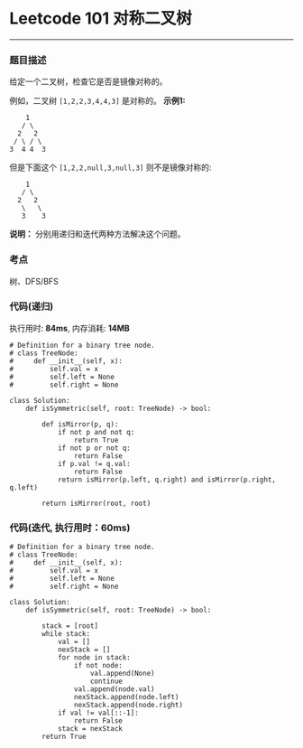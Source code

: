 # Leetcode 101 对称二叉树
***
### 题目描述

给定一个二叉树，检查它是否是镜像对称的。

例如，二叉树 `[1,2,2,3,4,4,3]` 是对称的。
**示例1:**  

	    1
       / \
      2   2
     / \ / \
    3  4 4  3
    
但是下面这个 `[1,2,2,null,3,null,3]` 则不是镜像对称的:

        1
       / \
      2   2
       \   \
       3    3


**说明：**  分别用递归和迭代两种方法解决这个问题。

### 考点

树、DFS/BFS


### 代码(递归)
执行用时: **84ms**, 内存消耗: **14MB**

```
# Definition for a binary tree node.
# class TreeNode:
#     def __init__(self, x):
#         self.val = x
#         self.left = None
#         self.right = None

class Solution:
    def isSymmetric(self, root: TreeNode) -> bool:
        
        def isMirror(p, q):
            if not p and not q:
                return True
            if not p or not q:
                return False
            if p.val != q.val:
                return False
            return isMirror(p.left, q.right) and isMirror(p.right, q.left)
        
        return isMirror(root, root)
```

### 代码(迭代, 执行用时：60ms)

```
# Definition for a binary tree node.
# class TreeNode:
#     def __init__(self, x):
#         self.val = x
#         self.left = None
#         self.right = None

class Solution:
    def isSymmetric(self, root: TreeNode) -> bool:
        
        stack = [root]
        while stack:
            val = []
            nexStack = []
            for node in stack:
                if not node:
                    val.append(None)
                    continue
                val.append(node.val)
                nexStack.append(node.left)
                nexStack.append(node.right)
            if val != val[::-1]:
                return False
            stack = nexStack
        return True
```